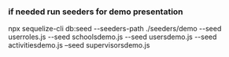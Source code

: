 ### if needed run seeders for demo presentation

npx sequelize-cli db:seed --seeders-path ./seeders/demo --seed userroles.js --seed schoolsdemo.js --seed usersdemo.js --seed activitiesdemo.js –seed supervisorsdemo.js
